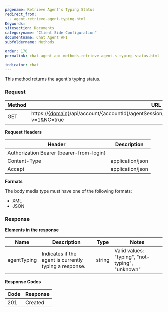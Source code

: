 ```yaml
---
pagename: Retrieve Agent’s Typing Status
redirect_from:
  - agent-retrieve-agent-typing.html
Keywords:
sitesection: Documents
categoryname: "Client Side Configuration"
documentname: Chat Agent API
subfoldername: Methods

order: 170
permalink: chat-agent-api-methods-retrieve-agent-s-typing-status.html

indicator: chat
---
```


This method returns the agent's typing status.

### Request

| Method | URL                                                                                                   |
|--------|-------------------------------------------------------------------------------------------------------|
| GET    | https://[{domain}](/agent-domain-domain-api.html)/api/account/{accountId}/agentSession/{agentSessionId}/chat/{chatId}/info/agentTyping?v=1&NC=true |

**Request Headers**

| Header                                   | Description      |
|------------------------------------------|------------------|
| Authorization Bearer {bearer-from-login} |                  |
| Content-Type                             | application/json |
| Accept                                   | application/json |

**Formats**

The body media type must have one of the following formats:

- XML
- JSON

### Response

**Elements in the response**

 | Name        | Description                                            | Type   | Notes                                           |
|-------------|--------------------------------------------------------|--------|-------------------------------------------------|
| agentTyping | Indicates if the agent is currently typing a response. | string | Valid values: "typing", "not-typing", "unknown" |

**Response Codes**

 |Code|  Response|
 |:---  |:---|
 |201  |Created |
